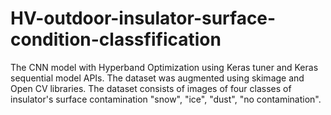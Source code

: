 # HV-outdoor-insulator-surface-condition-classfification
The CNN model with Hyperband Optimization using Keras tuner and Keras sequential model APIs. The dataset was augmented using skimage and Open CV libraries.
The dataset consists of images of four classes of  insulator's surface contamination "snow", "ice", "dust", "no contamination". 
